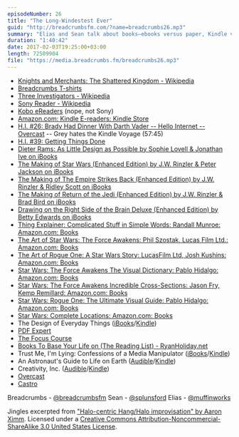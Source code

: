 ```yaml
---
episodeNumber: 26
title: "The Long-Windestest Ever"
guid: "http://breadcrumbsfm.com/?name=breadcrumbs26.mp3"
summary: "Elias and Sean talk about books—ebooks versus paper, Kindle versus iBooks, highlights and marginalia, and audiobooks. Plus an aside on podcasts in which Elias may have been talked into switching podcast apps."
duration: "1:40:42"
date: 2017-02-03T19:25:00+03:00
length: 72509904
file: "https://media.breadcrumbs.fm/breadcrumbs26.mp3"
---
```


- [ Knights and Merchants: The Shattered Kingdom - Wikipedia](https://en.wikipedia.org/wiki/Knights_and_Merchants:_The_Shattered_Kingdom?wprov=sfsi1)
- [Breadcrumbs T-shirts](http://d.pr/i/13W9)
- [Three Investigators - Wikipedia](https://en.wikipedia.org/wiki/Three_Investigators?wprov=sfsi1)
- [Sony Reader - Wikipedia](https://en.wikipedia.org/wiki/Sony_Reader?wprov=sfsi1)
- [Kobo eReaders](https://us.kobobooks.com/collections/ereaders) (nope, not Sony)
- [ Amazon.com: Kindle E-readers: Kindle Store](https://www.amazon.com/Amazon-Kindle-Ereader-Family/b/ref=nav_shopall_1_ods_eink_catp?ie=UTF8&node=6669702011)
- [H.I. #26: Brady Had Dinner With Darth Vader -- Hello Internet -- Overcast](https://overcast.fm/+BgMUBbN7U/3465) -- Grey hates the Kindle Voyage (57:45)
- [H.I. #39: Getting Things Done](http://www.hellointernet.fm/podcast/39)
- [Dieter Rams: As Little Design as Possible by Sophie Lovell & Jonathan Ive on iBooks](https://itun.es/us/5a0A0.l)
- [The Making of Star Wars (Enhanced Edition) by J.W. Rinzler & Peter Jackson on iBooks](https://itun.es/us/Mtm4N.l)
- [The Making of The Empire Strikes Back (Enhanced Edition) by J.W. Rinzler & Ridley Scott on iBooks](https://itun.es/us/dcm4N.l)
- [The Making of Return of the Jedi (Enhanced Edition) by J.W. Rinzler & Brad Bird on iBooks](https://itun.es/us/4sm4N.l)
- [Drawing on the Right Side of the Brain Deluxe (Enhanced Edition) by Betty Edwards on iBooks](https://itun.es/us/OKFQE.l)
- [Thing Explainer: Complicated Stuff in Simple Words: Randall Munroe: Amazon.com: Books](http://www.amazon.com/dp/0544668251/?tag=breadcrumbsfm-20)
- [The Art of Star Wars: The Force Awakens: Phil Szostak, Lucas Film Ltd.: Amazon.com: Books](http://www.amazon.com/dp/1419717804/?tag=breadcrumbsfm-20)
- [The Art of Rogue One: A Star Wars Story: LucasFilm Ltd, Josh Kushins: Amazon.com: Books](http://www.amazon.com/dp/1419722255/?tag=breadcrumbsfm-20)
- [Star Wars: The Force Awakens The Visual Dictionary: Pablo Hidalgo: Amazon.com: Books](http://www.amazon.com/dp/1465438165/?tag=breadcrumbsfm-20)
- [Star Wars: The Force Awakens Incredible Cross-Sections: Jason Fry, Kemp Remillard: Amazon.com: Books](http://www.amazon.com/dp/1465438157/?tag=breadcrumbsfm-20)
- [Star Wars: Rogue One: The Ultimate Visual Guide: Pablo Hidalgo: Amazon.com: Books](http://www.amazon.com/dp/146545263X/?tag=breadcrumbsfm-20)
- [Star Wars: Complete Locations: Amazon.com: Books](http://www.amazon.com/dp/1465452729/?tag=breadcrumbsfm-20)
- The Design of Everyday Things ([iBooks](https://itun.es/us/TwCxO.l)/[Kindle](http://www.amazon.com/dp/B00E257T6C/?tag=breadcrumbsfm-20))
- [ PDF Expert](https://geo.itunes.apple.com/us/app/pdf-expert-edit-annotate-sign/id743974925)
- [The Focus Course](https://thefocuscourse.com/)
- [Books To Base Your Life on (The Reading List) - RyanHoliday.net](https://ryanholiday.net/reading-list/)
- Trust Me, I'm Lying: Confessions of a Media Manipulator ([iBooks](https://itun.es/us/smlZD.l)/[Kindle](http://www.amazon.com/dp/B0074VTHH0/?tag=breadcrumbsfm-20))
- An Astronaut's Guide to Life on Earth ([Audible](http://www.audible.com/pd/Bios-Memoirs/An-Astronauts-Guide-to-Life-on-Earth-Audiobook/B00G9QR048/ref=a_search_c4_1_1_srTtl?qid=1486152316&sr=1-1)/[Kindle](http://www.amazon.com/dp/B00DTUHIDA/?tag=breadcrumbsfm-20))
- Creativity, Inc. ([Audible](http://www.audible.com/pd/Business/Creativity-Inc-Audiobook/B00IPK3BWQ/ref=a_search_c4_1_1_srTtl?qid=1486152506&sr=1-1)/[Kindle](http://www.amazon.com/dp/B00FUZQYBO/?tag=breadcrumbsfm-20))
- [ Overcast](https://geo.itunes.apple.com/us/app/overcast-podcast-player/id888422857)
- [ Castro](https://geo.itunes.apple.com/us/app/castro-podcast-player/id1080840241)

Breadcrumbs - [@breadcrumbsfm](https://twitter.com/breadcrumbsfm) Sean - [@splunsford](https://twitter.com/splunsford) Elias - [@muffinworks](https://twitter.com/muffinworks)

Jingles excerpted from [ "Halo-centric Hang/Halo improvisation" by Aaron Ximm](http://freemusicarchive.org/music/aaron_ximm/handpans_and_the_hang/). Licensed under a [Creative Commons Attribution-Noncommercial-ShareAlike 3.0 United States License](http://creativecommons.org/licenses/by-nc-sa/3.0/us/).